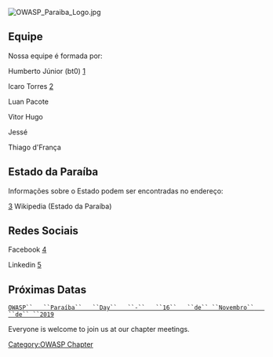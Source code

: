 ![OWASP_Paraiba_Logo.jpg](OWASP_Paraiba_Logo.jpg
"OWASP_Paraiba_Logo.jpg")

## Equipe

Nossa equipe é formada por:

Humberto Júnior (bt0)
[1](https://www.owasp.org/index.php/User:Halencarjunior)

Icaro Torres [2](https://www.owasp.org/index.php/User:Icaro.torres)

Luan Pacote

Vitor Hugo

Jessé

Thiago d'França

## Estado da Paraíba

Informações sobre o Estado podem ser encontradas no endereço:

[3](https://pt.wikipedia.org/wiki/Para%C3%ADba) Wikipedia (Estado da
Paraíba)

## Redes Sociais

Facebook [4](https://www.facebook.com/owasppb/)

Linkedin [5](https://www.linkedin.com/company/owasppb/)

## Próximas Datas

[`OWASP``   ``Paraíba``   ``Day``   ``-``   ``16``   ``de``
 ``Novembro``   ``de``
 ``2019`](https://www.meetup.com/OWASP-Paraiba-Chapter/events/265154176/)` `

Everyone is welcome to join us at our chapter meetings.

[Category:OWASP Chapter](Category:OWASP_Chapter "wikilink")